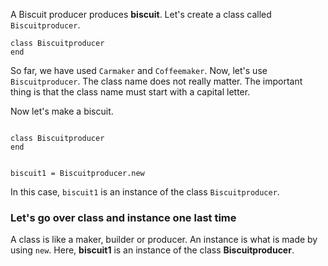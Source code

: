 A Biscuit producer produces **biscuit**.
Let's create a class
called `Biscuitproducer`.

```
class Biscuitproducer
end
```

So far, we have used `Carmaker` and `Coffeemaker`.
Now, let's use `Biscuitproducer`.
The class name does not really matter.
The important thing is that the
class name must start with
a capital letter.

Now let's make a biscuit.

<codeblock language="ruby" type="lesson">
<code>
class Biscuitproducer
end

biscuit1 = Biscuitproducer.new
</code>
</codeblock>

In this case, `biscuit1` is
an instance of the class
`Biscuitproducer`.

### Let's go over class and instance one last time

A class is like a maker,
builder or producer.
An instance is what is
made by using `new`.
Here, **biscuit1** is an
instance of the class
**Biscuitproducer**.